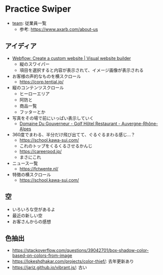 # Practice Swiper

- [team](./team/): 従業員一覧
  - 参考: https://www.axarb.com/about-us

## アイディア
- [Webflow: Create a custom website | Visual website builder](https://webflow.com/?r=0)
  - 縦のスワイパー
  - 項目を選択すると内容が表示されて、イメージ画像が表示される
- お客様の声的なものを横スクロール
  - https://corp.tential.jp/
- 縦のコンテンツスクロール
  - ヒーローエリア
  - 阿防と
  - 商品一覧
  - フッターとか
- 写真をその場で前にいっぱい表示していく
  - [Domaine Du Gouverneur - Golf Hôtel Restaurant - Auvergne-Rhône-Alpes](https://domainedugouverneur.fr/fr)
- 360度でまわる、半分だけ飛び出てて、ぐるぐるまわる感じ...？
  - https://school.kawa-sui.com/
  - これのトップをくるくるさせるかんじ
  - https://careerpod.jp/
  - まさにこれ
- ニュース一覧
  - https://fctwente.nl/
- 特徴の横スクロール
  - https://school.kawa-sui.com/

## 空
- いろいろな空があるよ
- 最近の新しい空
- お客さんからの感想

## 色抽出
- https://stackoverflow.com/questions/39042701/box-shadow-color-based-on-colors-from-image
- https://lokeshdhakar.com/projects/color-thief/: 去年更新あり
- https://jariz.github.io/vibrant.js/: 古い
